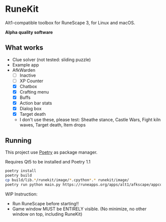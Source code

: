 # RuneKit

Alt1-compatible toolbox for RuneScape 3, for Linux and macOS.

**Alpha quality software**

## What works

- Clue solver (not tested: sliding puzzle)
- Example app
- AfkWarden
  - [ ] Inactive
  - [ ] XP Counter
  - [x] Chatbox
  - [x] Crafting menu
  - [x] Buffs
  - [x] Action bar stats
  - [x] Dialog box
  - [x] Target death
  - I don't use these, please test: Sheathe stance, Castle Wars, Fight kiln waves, Target death, Item drops

## Running

This project use [Poetry](https://python-poetry.org) as package manager.

Requires Qt5 to be installed and Poetry 1.1

```sh
poetry install
poetry build
cp build/lib.*/runekit/image/*.cpython*.* runekit/image/
poetry run python main.py https://runeapps.org/apps/alt1/afkscape/appconfig.json
```

WIP Instruction:

- Run RuneScape before starting!!
- Game window MUST be ENTIRELY visible. (No minimize, no other window on top, including RuneKit)
